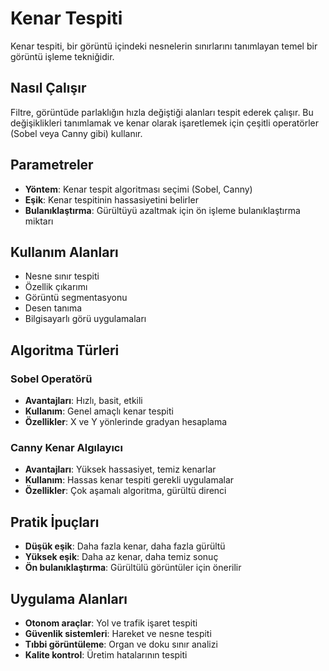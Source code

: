 # Kenar Tespiti

Kenar tespiti, bir görüntü içindeki nesnelerin sınırlarını tanımlayan temel bir görüntü işleme tekniğidir.

## Nasıl Çalışır
Filtre, görüntüde parlaklığın hızla değiştiği alanları tespit ederek çalışır. Bu değişiklikleri tanımlamak ve kenar olarak işaretlemek için çeşitli operatörler (Sobel veya Canny gibi) kullanır.

## Parametreler
- **Yöntem**: Kenar tespit algoritması seçimi (Sobel, Canny)
- **Eşik**: Kenar tespitinin hassasiyetini belirler
- **Bulanıklaştırma**: Gürültüyü azaltmak için ön işleme bulanıklaştırma miktarı

## Kullanım Alanları
- Nesne sınır tespiti
- Özellik çıkarımı
- Görüntü segmentasyonu
- Desen tanıma
- Bilgisayarlı görü uygulamaları

## Algoritma Türleri

### Sobel Operatörü
- **Avantajları**: Hızlı, basit, etkili
- **Kullanım**: Genel amaçlı kenar tespiti
- **Özellikler**: X ve Y yönlerinde gradyan hesaplama

### Canny Kenar Algılayıcı
- **Avantajları**: Yüksek hassasiyet, temiz kenarlar
- **Kullanım**: Hassas kenar tespiti gerekli uygulamalar
- **Özellikler**: Çok aşamalı algoritma, gürültü direnci

## Pratik İpuçları
- **Düşük eşik**: Daha fazla kenar, daha fazla gürültü
- **Yüksek eşik**: Daha az kenar, daha temiz sonuç
- **Ön bulanıklaştırma**: Gürültülü görüntüler için önerilir

## Uygulama Alanları
- **Otonom araçlar**: Yol ve trafik işaret tespiti
- **Güvenlik sistemleri**: Hareket ve nesne tespiti
- **Tıbbi görüntüleme**: Organ ve doku sınır analizi
- **Kalite kontrol**: Üretim hatalarının tespiti 